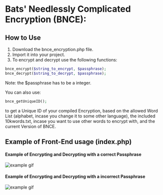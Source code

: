 # Bats' Needlessly Complicated Encryption (BNCE):

## How to Use
1. Download the bnce_encryption.php file.
2. Import it into your project.
3. To encrypt and decrypt use the following functions:
```php
bnce_encrypt($string_to_encrypt, $passphrase);
bnce_decrypt($string_to_decrypt, $passphrase);
```
Note: the $passphrase has to be a integer.

You can also use:
```php
bnce_getUniqueID();
```
to get a Unique ID of your compiled Encryption, based on the allowed Word List (alphabet, incase you change it to some other language), the included 10kwords.txt, incase you want to use other words to encrypt with, and the current Version of BNCE.

## Example of Front-End usage (index.php)
#### Example of Encrypting and Decrypting with a correct Passphrase
![example gif](https://i.gyazo.com/28ff4dfd22c6f8c6ba1767e03cd6f46a.gif)

#### Example of Encrypting and Decrypting with a incorrect Passphrase
![example gif](https://i.gyazo.com/a96ec0202ddcd9ec3780b8c69ef74656.gif)
